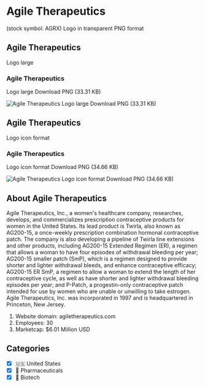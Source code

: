 # Agile Therapeutics
 (stock symbol: AGRX) Logo in transparent PNG format

## Agile Therapeutics
 Logo large

### Agile Therapeutics
 Logo large Download PNG (33.31 KB)

![Agile Therapeutics
 Logo large Download PNG (33.31 KB)](/img/orig/AGRX_BIG-912a41ee.png)

## Agile Therapeutics
 Logo icon format

### Agile Therapeutics
 Logo icon format Download PNG (34.66 KB)

![Agile Therapeutics
 Logo icon format Download PNG (34.66 KB)](/img/orig/AGRX-48786260.png)

## About Agile Therapeutics


Agile Therapeutics, Inc., a women's healthcare company, researches, develops, and commercializes prescription contraceptive products for women in the United States. Its lead product is Twirla, also known as AG200-15, a once-weekly prescription combination hormonal contraceptive patch. The company is also developing a pipeline of Twirla line extensions and other products, including AG200-15 Extended Regimen (ER), a regimen that allows a woman to have four episodes of withdrawal bleeding per year; AG200-15 smaller patch (SmP), which is a regimen designed to provide shorter and lighter withdrawal bleeds, and enhance contraceptive efficacy; AG200-15 ER SmP, a regimen to allow a woman to extend the length of her contraceptive cycle, as well as have shorter and lighter withdrawal bleeding episodes per year; and P-Patch, a progestin-only contraceptive patch intended for use by women who are unable or unwilling to take estrogen. Agile Therapeutics, Inc. was incorporated in 1997 and is headquartered in Princeton, New Jersey.

1. Website domain: agiletherapeutics.com
2. Employees: 30
3. Marketcap: $6.01 Million USD


## Categories
- [x] 🇺🇸 United States
- [x] 💊 Pharmaceuticals
- [x] 🧬 Biotech
